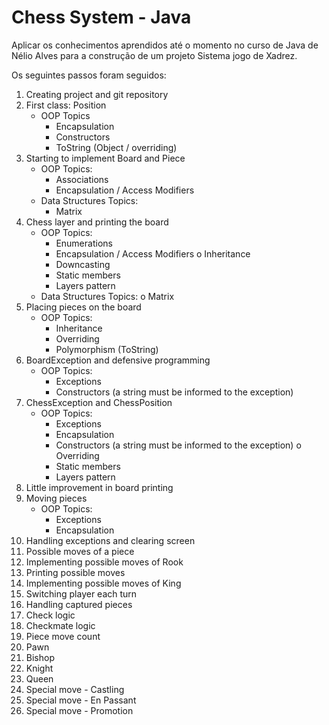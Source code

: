 # Chess System - Java
Aplicar os conhecimentos aprendidos até o momento no curso de Java de Nélio Alves para a construção de um projeto Sistema jogo de Xadrez.

Os seguintes passos foram seguidos: 
1. Creating project and git repository
2. First class: Position
    - OOP Topics
        - Encapsulation
        - Constructors
        - ToString (Object / overriding)
3. Starting to implement Board and Piece
    - OOP Topics:
        - Associations
        - Encapsulation / Access Modifiers
    - Data Structures Topics:
        - Matrix
4. Chess layer and printing the board
    - OOP Topics:
        - Enumerations
        - Encapsulation / Access Modifiers o Inheritance
        - Downcasting
        - Static members
        - Layers pattern
    - Data Structures Topics: o Matrix
5. Placing pieces on the board
    - OOP Topics:
        - Inheritance
        - Overriding
        - Polymorphism (ToString)
6. BoardException and defensive programming
    - OOP Topics:
        - Exceptions
        - Constructors (a string must be informed to the exception)
7. ChessException and ChessPosition
    - OOP Topics:
        - Exceptions
        - Encapsulation
        - Constructors (a string must be informed to the exception) o Overriding
        - Static members
        - Layers pattern
8. Little improvement in board printing
9. Moving pieces
    - OOP Topics:
        - Exceptions
        - Encapsulation
10. Handling exceptions and clearing screen
11. Possible moves of a piece
12. Implementing possible moves of Rook
13. Printing possible moves
14. Implementing possible moves of King
15. Switching player each turn
16. Handling captured pieces
17. Check logic
18. Checkmate logic
19. Piece move count
20. Pawn
21. Bishop
22. Knight
23. Queen
24. Special move - Castling
25. Special move - En Passant
26. Special move - Promotion
